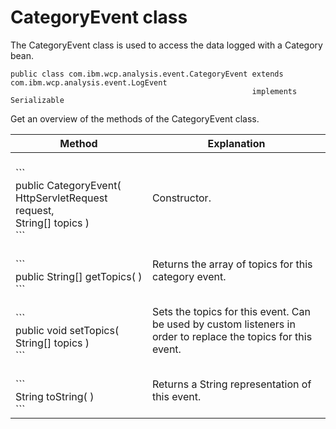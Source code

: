 # CategoryEvent class

The CategoryEvent class is used to access the data logged with a Category bean.

```
public class com.ibm.wcp.analysis.event.CategoryEvent extends com.ibm.wcp.analysis.event.LogEvent
                                                      implements Serializable
```

Get an overview of the methods of the CategoryEvent class.

|Method|Explanation|
|------|-----------|
|<br><pr>\``` <br>public CategoryEvent( HttpServletRequest request, <br>                      String[]           topics )<br>```|Constructor.|
|<br><pr>\``` <br>public String[] getTopics( )<br>```|Returns the array of topics for this category event.|
|<br><pr>\``` <br>public void setTopics( String[] topics )<br>```|Sets the topics for this event. Can be used by custom listeners in order to replace the topics for this event.|
|<br><pr>\``` <br>String toString( )<br>```|Returns a String representation of this event.|


